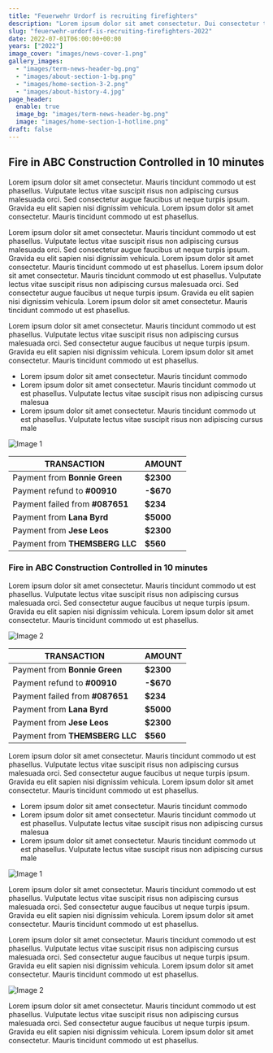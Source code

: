 ```yaml
---
title: "Feuerwehr Urdorf is recruiting firefighters"
description: "Lorem ipsum dolor sit amet consectetur. Dui consectetur tristique dui nam purus sollicitudin ac enim."
slug: "feuerwehr-urdorf-is-recruiting-firefighters-2022"
date: 2022-07-01T06:00:00+00:00
years: ["2022"]
image_cover: "images/news-cover-1.png"
gallery_images:
  - "images/term-news-header-bg.png"
  - "images/about-section-1-bg.png"
  - "images/home-section-3-2.png"
  - "images/about-history-4.jpg"
page_header:
  enable: true
  image_bg: "images/term-news-header-bg.png"
  image: "images/home-section-1-hotline.png"
draft: false
---
```


## Fire in ABC Construction Controlled in 10 minutes

Lorem ipsum dolor sit amet consectetur. Mauris tincidunt commodo ut est phasellus. Vulputate lectus vitae suscipit risus non adipiscing cursus malesuada orci. Sed consectetur augue faucibus ut neque turpis ipsum. Gravida eu elit sapien nisi dignissim vehicula. Lorem ipsum dolor sit amet consectetur. Mauris tincidunt commodo ut est phasellus. 

Lorem ipsum dolor sit amet consectetur. Mauris tincidunt commodo ut est phasellus. Vulputate lectus vitae suscipit risus non adipiscing cursus malesuada orci. Sed consectetur augue faucibus ut neque turpis ipsum. Gravida eu elit sapien nisi dignissim vehicula. Lorem ipsum dolor sit amet consectetur. Mauris tincidunt commodo ut est phasellus. Lorem ipsum dolor sit amet consectetur. Mauris tincidunt commodo ut est phasellus. Vulputate lectus vitae suscipit risus non adipiscing cursus malesuada orci. Sed consectetur augue faucibus ut neque turpis ipsum. Gravida eu elit sapien nisi dignissim vehicula. Lorem ipsum dolor sit amet consectetur. Mauris tincidunt commodo ut est phasellus.

Lorem ipsum dolor sit amet consectetur. Mauris tincidunt commodo ut est phasellus. Vulputate lectus vitae suscipit risus non adipiscing cursus malesuada orci. Sed consectetur augue faucibus ut neque turpis ipsum. Gravida eu elit sapien nisi dignissim vehicula. Lorem ipsum dolor sit amet consectetur. Mauris tincidunt commodo ut est phasellus.

- Lorem ipsum dolor sit amet consectetur. Mauris tincidunt commodo 
- Lorem ipsum dolor sit amet consectetur. Mauris tincidunt commodo ut est phasellus. Vulputate lectus vitae suscipit risus non adipiscing cursus malesua
- Lorem ipsum dolor sit amet consectetur. Mauris tincidunt commodo ut est phasellus. Vulputate lectus vitae suscipit risus non adipiscing cursus male

![Image 1](term-news-header-bg.png)

| TRANSACTION | AMOUNT |
| --- | --- |
| Payment from **Bonnie Green** | **$2300** |
| Payment refund to **#00910** | **\-$670** |
| Payment failed from **#087651** | **$234** |
| Payment from **Lana Byrd** | **$5000** |
| Payment from **Jese Leos** | **$2300** |
| Payment from **THEMSBERG LLC** | **$560** |

### Fire in ABC Construction Controlled in 10 minutes

Lorem ipsum dolor sit amet consectetur. Mauris tincidunt commodo ut est phasellus. Vulputate lectus vitae suscipit risus non adipiscing cursus malesuada orci. Sed consectetur augue faucibus ut neque turpis ipsum. Gravida eu elit sapien nisi dignissim vehicula. Lorem ipsum dolor sit amet consectetur. Mauris tincidunt commodo ut est phasellus. 

![Image 2](about-section-1-bg.png)

| TRANSACTION | AMOUNT |
| --- | --- |
| Payment from **Bonnie Green** | **$2300** |
| Payment refund to **#00910** | **\-$670** |
| Payment failed from **#087651** | **$234** |
| Payment from **Lana Byrd** | **$5000** |
| Payment from **Jese Leos** | **$2300** |
| Payment from **THEMSBERG LLC** | **$560** |

Lorem ipsum dolor sit amet consectetur. Mauris tincidunt commodo ut est phasellus. Vulputate lectus vitae suscipit risus non adipiscing cursus malesuada orci. Sed consectetur augue faucibus ut neque turpis ipsum. Gravida eu elit sapien nisi dignissim vehicula. Lorem ipsum dolor sit amet consectetur. Mauris tincidunt commodo ut est phasellus.

- Lorem ipsum dolor sit amet consectetur. Mauris tincidunt commodo 
- Lorem ipsum dolor sit amet consectetur. Mauris tincidunt commodo ut est phasellus. Vulputate lectus vitae suscipit risus non adipiscing cursus malesua
- Lorem ipsum dolor sit amet consectetur. Mauris tincidunt commodo ut est phasellus. Vulputate lectus vitae suscipit risus non adipiscing cursus male

![Image 1](home-section-3-2.png)

Lorem ipsum dolor sit amet consectetur. Mauris tincidunt commodo ut est phasellus. Vulputate lectus vitae suscipit risus non adipiscing cursus malesuada orci. Sed consectetur augue faucibus ut neque turpis ipsum. Gravida eu elit sapien nisi dignissim vehicula. Lorem ipsum dolor sit amet consectetur. Mauris tincidunt commodo ut est phasellus.

Lorem ipsum dolor sit amet consectetur. Mauris tincidunt commodo ut est phasellus. Vulputate lectus vitae suscipit risus non adipiscing cursus malesuada orci. Sed consectetur augue faucibus ut neque turpis ipsum. Gravida eu elit sapien nisi dignissim vehicula. Lorem ipsum dolor sit amet consectetur. Mauris tincidunt commodo ut est phasellus.

![Image 2](about-history-4.jpg)

Lorem ipsum dolor sit amet consectetur. Mauris tincidunt commodo ut est phasellus. Vulputate lectus vitae suscipit risus non adipiscing cursus malesuada orci. Sed consectetur augue faucibus ut neque turpis ipsum. Gravida eu elit sapien nisi dignissim vehicula. Lorem ipsum dolor sit amet consectetur. Mauris tincidunt commodo ut est phasellus. 

